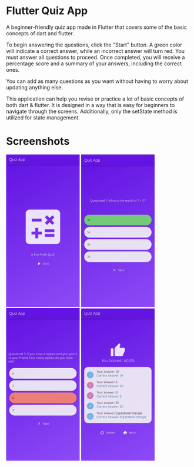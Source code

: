 # Flutter Quiz App

A beginner-friendly quiz app made in Flutter that covers some of the basic concepts of dart and flutter.

To begin answering the questions, click the "Start" button. A green color will indicate a correct answer, while an incorrect answer will turn red. You must answer all questions to proceed. Once completed, you will receive a percentage score and a summary of your answers, including the correct ones.

You can add as many questions as you want without having to worry about updating anything else.

This application can help you revise or practice a lot of basic concepts of both dart & flutter. It is designed in a way that is easy for beginners to navigate through the screens. Additionally, only the setState method is utilized for state management.

# Screenshots
<p float="left">
  <img src="https://github.com/usaid-cs/quiz_app_flutter/blob/main/screenshots/qa1.jpg" width="200" />
  <img src="https://github.com/usaid-cs/quiz_app_flutter/blob/main/screenshots/qa2.jpg" width="200" /> 
  <img src="https://github.com/usaid-cs/quiz_app_flutter/blob/main/screenshots/qa3.jpg" width="200" />
  <img src="https://github.com/usaid-cs/quiz_app_flutter/blob/main/screenshots/qa5.jpg" width="200" />

</p>
